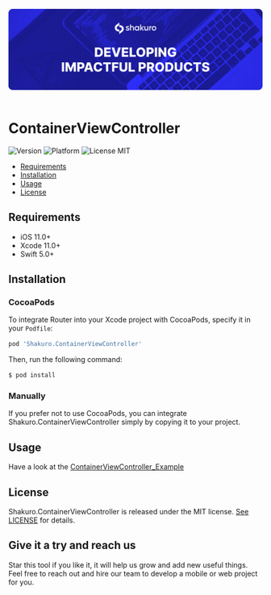 ![Shakuro ContainerViewController](title_image.png)
<br><br>
# ContainerViewController
![Version](https://img.shields.io/badge/version-1.0.0-blue.svg)
![Platform](https://img.shields.io/badge/platform-iOS-lightgrey.svg)
![License MIT](https://img.shields.io/badge/license-MIT-green.svg)

- [Requirements](#requirements)
- [Installation](#installation)
- [Usage](#usage)
- [License](#license)

## Requirements

- iOS 11.0+
- Xcode 11.0+
- Swift 5.0+

## Installation

### CocoaPods

To integrate Router into your Xcode project with CocoaPods, specify it in your `Podfile`:

```ruby
pod 'Shakuro.ContainerViewController'
```

Then, run the following command:

```bash
$ pod install
```

### Manually

If you prefer not to use CocoaPods, you can integrate Shakuro.ContainerViewController simply by copying it to your project.

## Usage

Have a look at the [ContainerViewController_Example](https://github.com/shakurocom/ContainerViewController/tree/master/ContainerViewController_Example)

## License

Shakuro.ContainerViewController is released under the MIT license. [See LICENSE](https://github.com/shakurocom/ContainerViewController/blob/master/LICENSE.md) for details.

## Give it a try and reach us

Star this tool if you like it, it will help us grow and add new useful things. 
Feel free to reach out and hire our team to develop a mobile or web project for you.

